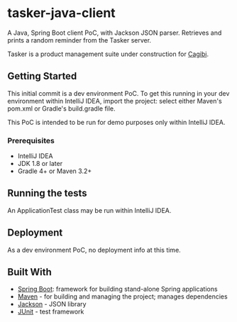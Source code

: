 # tasker-java-client

A Java, Spring Boot client PoC, with Jackson JSON parser. Retrieves and prints a random reminder from the Tasker server.

Tasker is a product management suite under construction for [Cagibi](https://cagibilit.com/). 

## Getting Started

This initial commit is a dev environment PoC. To get this running in your dev environment within IntelliJ IDEA, import the project: select either Maven's pom.xml or Gradle's build.gradle file.

This PoC is intended to be run for demo purposes only within IntelliJ IDEA.

### Prerequisites

- IntelliJ IDEA
- JDK 1.8 or later
- Gradle 4+ or Maven 3.2+

## Running the tests

An ApplicationTest class may be run within IntelliJ IDEA.

## Deployment

As a dev environment PoC, no deployment info at this time.

## Built With

* [Spring Boot](https://spring.io/projects/spring-boot): framework for building stand-alone Spring applications 
* [Maven](https://maven.apache.org/) - for building and managing the project; manages dependencies
* [Jackson](https://github.com/FasterXML/jackson) - JSON library
* [JUnit](https://junit.org) - test framework
